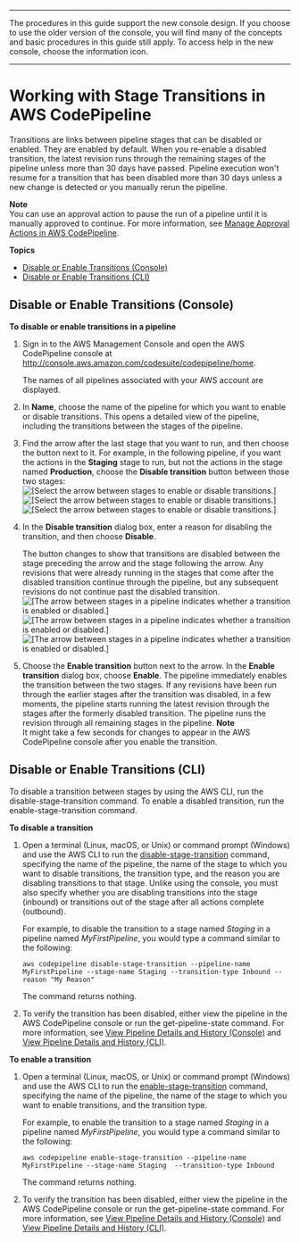 --------

The procedures in this guide support the new console design\. If you choose to use the older version of the console, you will find many of the concepts and basic procedures in this guide still apply\. To access help in the new console, choose the information icon\.

--------

# Working with Stage Transitions in AWS CodePipeline<a name="transitions"></a>

Transitions are links between pipeline stages that can be disabled or enabled\. They are enabled by default\. When you re\-enable a disabled transition, the latest revision runs through the remaining stages of the pipeline unless more than 30 days have passed\. Pipeline execution won't resume for a transition that has been disabled more than 30 days unless a new change is detected or you manually rerun the pipeline\.

**Note**  
You can use an approval action to pause the run of a pipeline until it is manually approved to continue\. For more information, see [Manage Approval Actions in AWS CodePipeline](approvals.md)\. 

**Topics**
+ [Disable or Enable Transitions \(Console\)](#transitions-disable-enable-console)
+ [Disable or Enable Transitions \(CLI\)](#transitions-disable-enable-cli)

## Disable or Enable Transitions \(Console\)<a name="transitions-disable-enable-console"></a>

**To disable or enable transitions in a pipeline**

1. Sign in to the AWS Management Console and open the AWS CodePipeline console at [http://console\.aws\.amazon\.com/codesuite/codepipeline/home](http://console.aws.amazon.com/codesuite/codepipeline/home)\.

   The names of all pipelines associated with your AWS account are displayed\.

1.  In **Name**, choose the name of the pipeline for which you want to enable or disable transitions\. This opens a detailed view of the pipeline, including the transitions between the stages of the pipeline\.

1. Find the arrow after the last stage that you want to run, and then choose the button next to it\. For example, in the following pipeline, if you want the actions in the **Staging** stage to run, but not the actions in the stage named **Production**, choose the **Disable transition** button between those two stages:  
![\[Select the arrow between stages to enable or disable transitions.\]](http://docs.aws.amazon.com/codepipeline/latest/userguide/images/codepipeline-enabled-transition-pol.png)![\[Select the arrow between stages to enable or disable transitions.\]](http://docs.aws.amazon.com/codepipeline/latest/userguide/)![\[Select the arrow between stages to enable or disable transitions.\]](http://docs.aws.amazon.com/codepipeline/latest/userguide/)

1. In the **Disable transition** dialog box, enter a reason for disabling the transition, and then choose **Disable**\.

   The button changes to show that transitions are disabled between the stage preceding the arrow and the stage following the arrow\. Any revisions that were already running in the stages that come after the disabled transition continue through the pipeline, but any subsequent revisions do not continue past the disabled transition\.   
![\[The arrow between stages in a pipeline indicates whether a transition is enabled or disabled.\]](http://docs.aws.amazon.com/codepipeline/latest/userguide/images/codepipeline-disabled-transition3-pol.png)![\[The arrow between stages in a pipeline indicates whether a transition is enabled or disabled.\]](http://docs.aws.amazon.com/codepipeline/latest/userguide/)![\[The arrow between stages in a pipeline indicates whether a transition is enabled or disabled.\]](http://docs.aws.amazon.com/codepipeline/latest/userguide/)

1. Choose the **Enable transition** button next to the arrow\. In the **Enable transition** dialog box, choose **Enable**\. The pipeline immediately enables the transition between the two stages\. If any revisions have been run through the earlier stages after the transition was disabled, in a few moments, the pipeline starts running the latest revision through the stages after the formerly disabled transition\. The pipeline runs the revision through all remaining stages in the pipeline\.
**Note**  
It might take a few seconds for changes to appear in the AWS CodePipeline console after you enable the transition\.

## Disable or Enable Transitions \(CLI\)<a name="transitions-disable-enable-cli"></a>

To disable a transition between stages by using the AWS CLI, run the disable\-stage\-transition command\. To enable a disabled transition, run the enable\-stage\-transition command\. 

**To disable a transition**

1. Open a terminal \(Linux, macOS, or Unix\) or command prompt \(Windows\) and use the AWS CLI to run the [disable\-stage\-transition](http://docs.aws.amazon.com/cli/latest/reference/codepipeline/disable-stage-transition.html) command, specifying the name of the pipeline, the name of the stage to which you want to disable transitions, the transition type, and the reason you are disabling transitions to that stage\. Unlike using the console, you must also specify whether you are disabling transitions into the stage \(inbound\) or transitions out of the stage after all actions complete \(outbound\)\. 

   For example, to disable the transition to a stage named *Staging* in a pipeline named *MyFirstPipeline*, you would type a command similar to the following:

   ```
   aws codepipeline disable-stage-transition --pipeline-name MyFirstPipeline --stage-name Staging --transition-type Inbound --reason "My Reason"
   ```

   The command returns nothing\.

1. To verify the transition has been disabled, either view the pipeline in the AWS CodePipeline console or run the get\-pipeline\-state command\. For more information, see [View Pipeline Details and History \(Console\)](pipelines-view.md#pipelines-view-console) and [View Pipeline Details and History \(CLI\)](pipelines-view.md#pipelines-view-cli)\.

**To enable a transition**

1. Open a terminal \(Linux, macOS, or Unix\) or command prompt \(Windows\) and use the AWS CLI to run the [enable\-stage\-transition](http://docs.aws.amazon.com/cli/latest/reference/codepipeline/enable-stage-transition.html) command, specifying the name of the pipeline, the name of the stage to which you want to enable transitions, and the transition type\.

   For example, to enable the transition to a stage named *Staging* in a pipeline named *MyFirstPipeline*, you would type a command similar to the following:

   ```
   aws codepipeline enable-stage-transition --pipeline-name MyFirstPipeline --stage-name Staging  --transition-type Inbound
   ```

   The command returns nothing\.

1. To verify the transition has been disabled, either view the pipeline in the AWS CodePipeline console or run the get\-pipeline\-state command\. For more information, see [View Pipeline Details and History \(Console\)](pipelines-view.md#pipelines-view-console) and [View Pipeline Details and History \(CLI\)](pipelines-view.md#pipelines-view-cli)\.